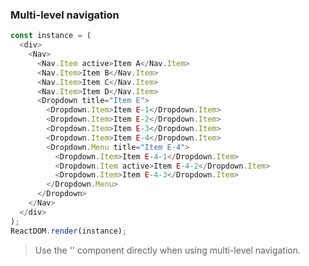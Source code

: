 ### Multi-level navigation

<!--start-code-->

```js
const instance = (
  <div>
    <Nav>
      <Nav.Item active>Item A</Nav.Item>
      <Nav.Item>Item B</Nav.Item>
      <Nav.Item>Item C</Nav.Item>
      <Nav.Item>Item D</Nav.Item>
      <Dropdown title="Item E">
        <Dropdown.Item>Item E-1</Dropdown.Item>
        <Dropdown.Item>Item E-2</Dropdown.Item>
        <Dropdown.Item>Item E-3</Dropdown.Item>
        <Dropdown.Item>Item E-4</Dropdown.Item>
        <Dropdown.Menu title="Item E-4">
          <Dropdown.Item>Item E-4-1</Dropdown.Item>
          <Dropdown.Item active>Item E-4-2</Dropdown.Item>
          <Dropdown.Item>Item E-4-3</Dropdown.Item>
        </Dropdown.Menu>
      </Dropdown>
    </Nav>
  </div>
);
ReactDOM.render(instance);
```

<!--end-code-->

> Use the '<Dropdown>' component directly when using multi-level navigation.
